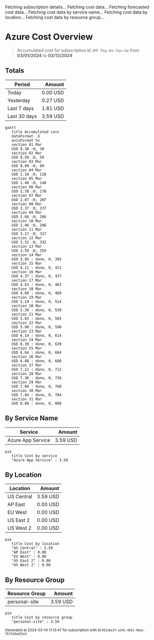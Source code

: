 Fetching subscription details...
Fetching cost data...
Fetching forecasted cost data...
Fetching cost data by service name...
Fetching cost data by location...
Fetching cost data by resource group...
# Azure Cost Overview

> Accumulated cost for subscription id `JPF Pay-As-You-Go` from **03/01/2024** to **03/13/2024**

## Totals

|Period|Amount|
|---|---:|
|Today|0.00 USD|
|Yesterday|0.27 USD|
|Last 7 days|1.81 USD|
|Last 30 days|3.59 USD|

```mermaid
gantt
   title Accumulated cost
   dateFormat  X
   axisFormat %s
   section 01 Mar
   USD 0.30 :0, 30
   section 02 Mar
   USD 0.59 :0, 59
   section 03 Mar
   USD 0.89 :0, 89
   section 04 Mar
   USD 1.18 :0, 118
   section 05 Mar
   USD 1.48 :0, 148
   section 06 Mar
   USD 1.78 :0, 178
   section 07 Mar
   USD 2.07 :0, 207
   section 08 Mar
   USD 2.37 :0, 237
   section 09 Mar
   USD 2.66 :0, 266
   section 10 Mar
   USD 2.96 :0, 296
   section 11 Mar
   USD 3.17 :0, 317
   section 12 Mar
   USD 3.32 :0, 332
   section 13 Mar
   USD 3.59 :0, 359
   section 14 Mar
   USD 3.85 : done, 0, 385
   section 15 Mar
   USD 4.11 : done, 0, 411
   section 16 Mar
   USD 4.37 : done, 0, 437
   section 17 Mar
   USD 4.63 : done, 0, 463
   section 18 Mar
   USD 4.89 : done, 0, 489
   section 19 Mar
   USD 5.14 : done, 0, 514
   section 20 Mar
   USD 5.39 : done, 0, 539
   section 21 Mar
   USD 5.65 : done, 0, 565
   section 22 Mar
   USD 5.90 : done, 0, 590
   section 23 Mar
   USD 6.14 : done, 0, 614
   section 24 Mar
   USD 6.39 : done, 0, 639
   section 25 Mar
   USD 6.64 : done, 0, 664
   section 26 Mar
   USD 6.88 : done, 0, 688
   section 27 Mar
   USD 7.12 : done, 0, 712
   section 28 Mar
   USD 7.36 : done, 0, 736
   section 29 Mar
   USD 7.60 : done, 0, 760
   section 30 Mar
   USD 7.84 : done, 0, 784
   section 31 Mar
   USD 8.08 : done, 0, 808
```

## By Service Name

|Service|Amount|
|---|---:|
|Azure App Service|3.59 USD|

```mermaid
pie
   title Cost by service
   "Azure App Service" : 3.59
```

## By Location

|Location|Amount|
|---|---:|
|US Central|3.59 USD|
|AP East|0.00 USD|
|EU West|0.00 USD|
|US East 2|0.00 USD|
|US West 2|0.00 USD|

```mermaid
pie
   title Cost by location
   "US Central" : 3.59
   "AP East" : 0.00
   "EU West" : 0.00
   "US East 2" : 0.00
   "US West 2" : 0.00
```

## By Resource Group

|Resource Group|Amount|
|---|---:|
|personal-site|3.59 USD|

```mermaid
pie
   title Cost by resource group
   "personal-site" : 3.59
```

<sup>Generated at 2024-03-14 11:13:47 for subscription with id `4913be3f-a345-4652-9bba-767418dd25e3`</sup>
